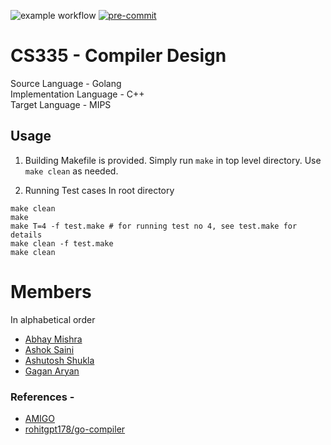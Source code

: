 ![example workflow](https://github.com/gagan-aryan/Group_11_CS335_Project/actions/workflows/c-cpp.yml/badge.svg) [![pre-commit](https://img.shields.io/badge/pre--commit-enabled-brightgreen?logo=pre-commit&logoColor=white)](https://github.com/pre-commit/pre-commit)
# CS335 - Compiler Design
Source Language - Golang </br>
Implementation Language - C++ </br>
Target Language - MIPS

## Usage

1. Building
Makefile is provided. Simply run `make` in top level directory.
Use `make clean` as needed.

2. Running Test cases
In root directory
```
make clean
make
make T=4 -f test.make # for running test no 4, see test.make for details
make clean -f test.make
make clean
```

# Members
In alphabetical order

- [Abhay Mishra](https://github.com/mabhay3420)
- [Ashok Saini](https://github.com/Ashokkumar2sa)
- [Ashutosh Shukla](https://github.com/ashushukla0412)
- [Gagan Aryan](https://github.com/gagan-aryan)

### References -
* [AMIGO](https://github.com/HexFlow/amigo)
* [rohitgpt178/go-compiler](https://github.com/rohitgpt178/CS335_Compiler)

